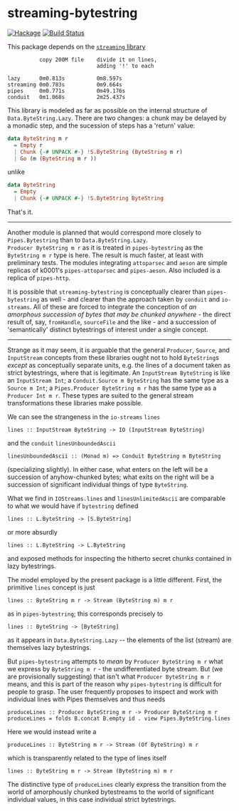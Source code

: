 streaming-bytestring
====================
[![Hackage](https://img.shields.io/hackage/v/streaming-bytestring.svg)](https://hackage.haskell.org/package/streaming-bytestring) [![Build Status](https://travis-ci.org/haskell-streaming/streaming-bytestring.svg?branch=master)](https://travis-ci.org/haskell-streaming/streaming-bytestring)

This package depends on the [`streaming` library](https://github.com/haskell-streaming/streaming)


              copy 200M file    divide it on lines, 
                                adding '!' to each 
                                
    lazy      0m0.813s          0m8.597s
    streaming 0m0.783s          0m9.664s
    pipes     0m0.771s          0m49.176s
    conduit	  0m1.068s          2m25.437s

This library is modeled as far as possible on the internal structure of
`Data.ByteString.Lazy`. There are two changes: a chunk may be delayed
by a monadic step, and the sucession of steps has a 'return' value:

```haskell
data ByteString m r
  = Empty r
  | Chunk {-# UNPACK #-} !S.ByteString (ByteString m r)
  | Go (m (ByteString m r ))
```
unlike 
```haskell
data ByteString
  = Empty 
  | Chunk {-# UNPACK #-} !S.ByteString ByteString
```  
That's it. 

-----

Another module is planned that would correspond more closely to 
`Pipes.Bytestring` than to `Data.ByteString.Lazy`.   
`Producer ByteString m r` as it is treated in `pipes-bytestring` as
the `ByteString m r` type is here. The result is much faster, at least 
with preliminary tests. The modules integrating `attoparsec` and `aeson` 
are simple replicas of k0001's `pipes-attoparsec` and `pipes-aeson`. 
Also included is a replica of `pipes-http`.

It is possible that `streaming-bytestring` is conceptually clearer than 
`pipes-bytestring` as well - and clearer than the approach taken by 
`conduit` and `io-streams`.  All of these are forced to integrate the 
conception of *an amorphous succession of bytes that may be chunked anywhere* - 
the direct result of, say, `fromHandle`, `sourceFile` and
the like - and a succession of 'semantically' distinct bytestrings 
of interest under a single concept. 

----

Strange as it may seem, it is arguable that the general `Producer`, 
`Source`, and `InputStream` concepts from these libraries ought not 
to hold `ByteString`s *except* as conceptually separate units, e.g. 
the lines of a document taken as strict bytestrings, where that is 
legitimate. An `InputStream ByteString` is like an `InputStream Int`; 
a `Conduit.Source m ByteString` has the same type as a `Source m Int`;
a `Pipes.Producer ByteString m r` has the same type as a `Producer Int m r`.
These types are suited to the general stream transformations these 
libraries make possible. 

We can see the strangeness in the `io-streams` `lines` 

    lines :: InputStream ByteString -> IO (InputStream ByteString)

and the `conduit` `linesUnboundedAscii`

    linesUnboundedAscii :: (Monad m) => Conduit ByteString m ByteString
    
(specializing slightly). In either case, what enters on the left will
be a succession of anyhow-chunked bytes; what exits on the right will 
be a succession of significant individual things of type `ByteString`.  

What we find in `IOStreams.lines` and
`linesUnlimitedAscii` are comparable to what we would have if `bytestring`
defined 

    lines :: L.ByteString -> [S.ByteString]
   
or more absurdly

    lines :: L.ByteString -> L.ByteString 

and exposed methods for inspecting the hitherto secret chunks contained
in lazy bytestrings. 

The model employed by the present package is a little different.  First, 
the primitive `lines` concept is just

    lines :: ByteString m r -> Stream (ByteString m) m r

as in `pipes-bytestring`; this corresponds precisely to 

    lines :: ByteString -> [ByteString]

as it appears in `Data.ByteString.Lazy` -- the elements of the list (stream) are 
themselves lazy bytestrings. 

But `pipes-bytestring` attempts to *mean* by `Producer ByteString m r` 
what we express by `ByteString m r` - the undifferentiated byte stream.
But (we are provisionally suggesting) that isn't what `Producer ByteString m r` 
means, and this is part of the reason why `pipes-bytestring` is difficult 
for people to grasp. The user frequently proposes to inspect and work 
with individual lines with Pipes themselves and thus needs

    produceLines :: Producer ByteString m r -> Producer ByteString m r
    produceLines = folds B.concat B.empty id . view Pipes.ByteString.lines
    
Here we would instead write a 

    produceLines :: ByteString m r -> Stream (Of ByteString) m r

which is transparently related to the type of lines itself

    lines :: ByteString m r -> Stream (ByteString m) m r

The distinctive type of `produceLines` clearly express the transition 
from the world of amorphously chunked bytestreams to the world of 
significant individual values, in this case individual strict bytestrings.  



